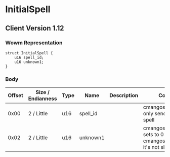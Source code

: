 # InitialSpell

## Client Version 1.12

### Wowm Representation
```rust,ignore
struct InitialSpell {
    u16 spell_id;
    u16 unknown1;
}
```
### Body

| Offset | Size / Endianness | Type | Name | Description | Comment |
| ------ | ----------------- | ---- | ---- | ----------- | ------- |
| 0x00 | 2 / Little | u16 | spell_id |  | cmangos/mangoszero: only send 'first' part of spell |
| 0x02 | 2 / Little | u16 | unknown1 |  | cmangos/mangoszero: sets to 0<br/>cmangos/mangoszero: it's not slot id |

